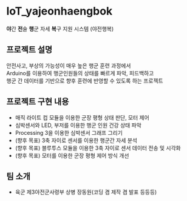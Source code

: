 # IoT_yajeonhaengbok
**야**간 **전**술 **행**군 자세 **복**구 지원 시스템 (야전행복)

## 프로젝트 설명
안전사고, 부상의 가능성이 매우 높은 행군 훈련 과정에서  
Arduino를 이용하여 행군인원들의 상태를 빠르게 파악, 피드백하고  
행군 간 데이터를 기반으로 향후 훈련에 반영할 수 있도록 하는 프로젝트

## 프로젝트 구현 내용
- 매직 라이트 컵 모듈을 이용한 군장 평형 상태 판단, 모터 제어
- 심박센서와 LED, 부저를 이용한 행군 인원 건강 상태 파악
- Processing 3을 이용한 심박센서 그래프 그리기 
- (향후 목표) 3축 자이로 센서를 이용한 행군간 자세 분석
- (향후 목표) 블루투스 모듈을 이용한 3축 자이로 센서 데이터 전송 및 시각화
- (향후 목표) 모터를 이용한 군장 평형 제어 방식 개선

## 팀 소개
- 육군 제3야전군사령부 상병 장동원(코딩 겸 제작 겸 발표 등등등)
